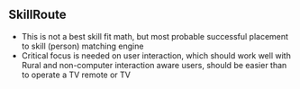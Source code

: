 ## SkillRoute 
- This is not a best skill fit math, but most probable successful placement to skill (person) matching engine
- Critical focus is needed on user interaction, which should work well with Rural and non-computer interaction aware users, should be easier than to operate a TV remote or TV 


